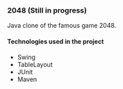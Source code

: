 ### 2048 (Still in progress)

Java clone of the famous game 2048.

#### Technologies used in the project

* Swing
* TableLayout
* JUnit
* Maven
